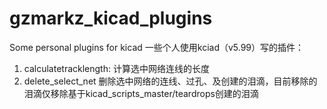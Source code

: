# gzmarkz_kicad_plugins
Some personal plugins for kicad
一些个人使用kciad（v5.99）写的插件：
1. calculatetracklength:
    计算选中网络连线的长度
2. delete_select_net
    删除选中网络的连线、过孔、及创建的泪滴，目前移除的泪滴仅移除基于kicad_scripts_master/teardrops创建的泪滴
